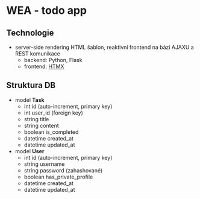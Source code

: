 # WEA - todo app

## Technologie

- server-side rendering HTML šablon, reaktivní frontend na bázi AJAXU a REST komunikace
    - backend: Python, Flask
    - frontend: [HTMX](https://htmx.org/)

## Struktura DB

- model **Task**
    - int id (auto-increment, primary key)
    - int user_id (foreign key)
    - string title
    - string content
    - boolean is_completed
    - datetime created_at
    - datetime updated_at
- model **User**
    - int id (auto-increment, primary key)
    - string username
    - string password (zahashované)
    - boolean has_private_profile
    - datetime created_at
    - datetime updated_at